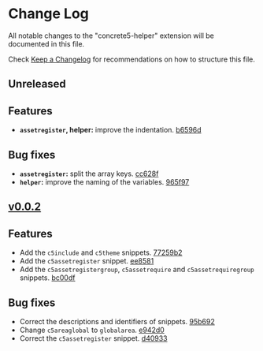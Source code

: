 # Change Log

All notable changes to the "concrete5-helper" extension will be documented in this file.

Check [Keep a Changelog](http://keepachangelog.com/) for recommendations on how to structure this file.

## Unreleased

## Features

- **`assetregister`, helper:** improve the indentation. [b6596d](https://github.com/puka-tchou/c5_snippets/commit/b6596dc6a8f3a3fe659a459daff9bfb61b842eeb)

## Bug fixes

- **`assetregister`:** split the array keys. [cc628f](https://github.com/puka-tchou/c5_snippets/commit/cc628f4e73f493705a35b4981850782b824954d6)
- **`helper`:** improve the naming of the variables. [965f97](https://github.com/puka-tchou/c5_snippets/commit/965f974d9afa44d098d0c3906e118d628481a88e)

## [v0.0.2](https://github.com/puka-tchou/c5_snippets/releases/tag/v0.0.2)

## Features

- Add the `c5include` and `c5theme` snippets. [77259b2](https://github.com/puka-tchou/c5_snippets/commit/77259b29b0cdc13ef505a5d7df2a115848cca255)
- Add the `c5assetregister` snippet. [ee8581](https://github.com/puka-tchou/c5_snippets/commit/ee8581b17502cdf06fe54564560df3843f25b6a8)
- Add the `c5assetregistergroup`, `c5assetrequire` and `c5assetrequiregroup` snippets. [bc00df](https://github.com/puka-tchou/c5_snippets/commit/bc00df809ab03bc3eee8b28ae2bbb78eb0edc10d)

## Bug fixes

- Correct the descriptions and identifiers of snippets. [95b692](https://github.com/puka-tchou/c5_snippets/commit/95b692a540798f378632ffbf331fd5835fffbd17)
- Change `c5areaglobal` to `globalarea`. [e942d0](https://github.com/puka-tchou/c5_snippets/commit/e942d023c9a87eb80970a570f652980896c275e0)
- Correct the `c5assetregister` snippet. [d40933](https://github.com/puka-tchou/c5_snippets/commit/d409332df3fa97b17d9505f33e5da713884c0995)
